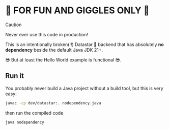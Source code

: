 # 🚨 FOR FUN AND GIGGLES ONLY 🚨

> [!CAUTION]
> Never ever use this code in production!

This is an intentionally broken(!!) Datastar 🚀 backend that has absolutely **no dependency** beside the default Java JDK 21+.

😎 But at least the Hello World example is functional 😎.

## Run it

You probably never build a Java project without a build tool, but this is very easy:

```bash
javac -cp dev/datastar:. nodependency.java
```

then run the compiled code

```bash
java nodependency
```
